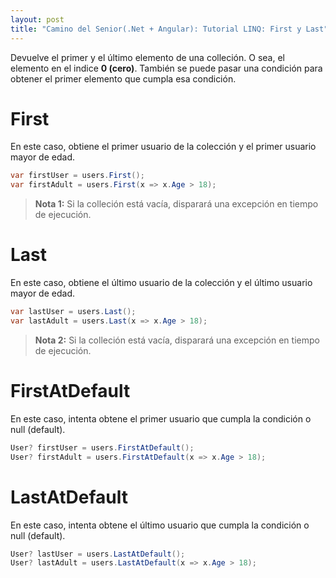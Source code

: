 ```yaml
---
layout: post
title: "Camino del Senior(.Net + Angular): Tutorial LINQ: First y Last"
---
```


Devuelve el primer y el último elemento <!--more-->de una colleción. O sea, el elemento en el indice **0 (cero)**.
También se puede pasar una condición para obtener el primer elemento que cumpla esa condición.

# First
En este caso, obtiene el primer usuario de la colección y el primer usuario mayor de edad.

```csharp
var firstUser = users.First();
var firstAdult = users.First(x => x.Age > 18);
```
> **Nota 1:** Si la colleción está vacía, disparará una excepción en tiempo de ejecución.

# Last
En este caso, obtiene el último usuario de la colección y el último usuario mayor de edad.

```csharp
var lastUser = users.Last();
var lastAdult = users.Last(x => x.Age > 18);
```
> **Nota 2:** Si la colleción está vacía, disparará una excepción en tiempo de ejecución.

# FirstAtDefault
En este caso, intenta obtene el primer usuario que cumpla la condición o null (default).

```csharp
User? firstUser = users.FirstAtDefault();
User? firstAdult = users.FirstAtDefault(x => x.Age > 18);
```

# LastAtDefault
En este caso, intenta obtene el último usuario que cumpla la condición o null (default).

```csharp
User? lastUser = users.LastAtDefault();
User? lastAdult = users.LastAtDefault(x => x.Age > 18);
```